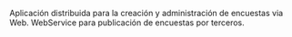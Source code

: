 Aplicación distribuida para la creación y administración de encuestas via Web.
WebService para publicación de encuestas por terceros.